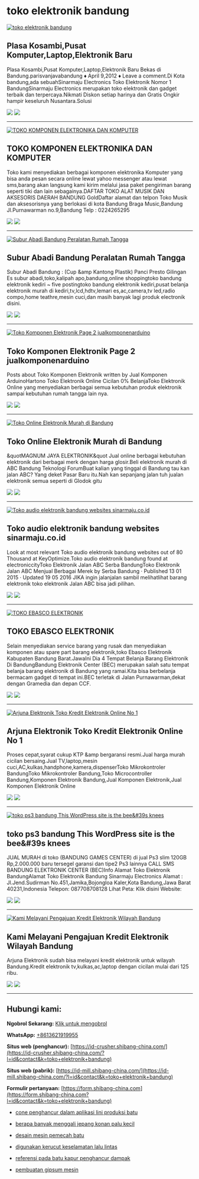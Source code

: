 # toko elektronik bandung

<a href="https://swt.shibang-china.com/?l=id&img&k=toko+elektronik+bandung" target="_blank">![toko elektronik bandung](http://static.shibang-china.com/all-800x300/733.jpg)</a>

## Plasa Kosambi,Pusat Komputer,Laptop,Elektronik Baru
Plasa Kosambi,Pusat Komputer,Laptop,Elektronik Baru Bekas di Bandung.parisvanjavabandung ♦ April 9,2012 ♦ Leave a comment.Di Kota bandung,ada sebuahSinarmaju Electronics Toko Elektronik Nomor 1 BandungSinarmaju Electronics merupakan toko elektronik dan gadget terbaik dan terpercaya.Nikmati Diskon setiap harinya dan Gratis Ongkir hampir keseluruh Nusantara.Solusi


<a href="https://whatsapp.shibangsoft.com/WhatsApp.php" target="_blank" title="WhatsApp">![](http://static.shibang-china.com/icon/whatsapp.png)</a> <a href="https://swt.shibang-china.com/?l=id&icon&k=toko+elektronik+bandung" target="_blank">![](http://static.shibang-china.com/icon/chat-id.png)</a>

---

<a href="https://swt.shibang-china.com/?l=id&img&k=toko+elektronik+bandung" target="_blank">![TOKO KOMPONEN ELEKTRONIKA DAN KOMPUTER](http://static.shibang-china.com/all-800x300/696.jpg)</a>

## TOKO KOMPONEN ELEKTRONIKA DAN KOMPUTER
Toko kami menyediakan berbagai komponen elektronika Komputer yang bisa anda pesan secara online lewat yahoo messenger atau lewat sms,barang akan langsung kami kirim melalui jasa paket pengiriman barang seperti tiki dan lain sebagainya.DAFTAR TOKO ALAT MUSIK DAN AKSESORIS DAERAH BANDUNG GoldDaftar alamat dan telpon Toko Musik dan aksesorisnya yang berlokasi di kota Bandung Braga Music,Bandung Jl.Purnawarman no.9,Bandung Telp : 0224265295


<a href="https://whatsapp.shibangsoft.com/WhatsApp.php" target="_blank" title="WhatsApp">![](http://static.shibang-china.com/icon/whatsapp.png)</a> <a href="https://swt.shibang-china.com/?l=id&icon&k=toko+elektronik+bandung" target="_blank">![](http://static.shibang-china.com/icon/chat-id.png)</a>

---

<a href="https://swt.shibang-china.com/?l=id&img&k=toko+elektronik+bandung" target="_blank">![Subur Abadi Bandung Peralatan Rumah Tangga](http://static.shibang-china.com/all-800x300/293.jpg)</a>

## Subur Abadi Bandung Peralatan Rumah Tangga
Subur Abadi Bandung : (Cup &amp Kantong Plastik) Panci Presto Gilingan Es subur abadi,toko,kalipah apo,bandung,online shoppingtoko bandung elektronik kediri ~ five postingtoko bandung elektronik kediri,pusat belanja elektronik murah di kediri,tv,lcd,hdtv,lemari es,ac,camera,tv led,radio compo,home teathre,mesin cuci,dan masih banyak lagi produk electronik disini.


<a href="https://whatsapp.shibangsoft.com/WhatsApp.php" target="_blank" title="WhatsApp">![](http://static.shibang-china.com/icon/whatsapp.png)</a> <a href="https://swt.shibang-china.com/?l=id&icon&k=toko+elektronik+bandung" target="_blank">![](http://static.shibang-china.com/icon/chat-id.png)</a>

---

<a href="https://swt.shibang-china.com/?l=id&img&k=toko+elektronik+bandung" target="_blank">![Toko Komponen Elektronik Page 2 jualkomponenarduino](http://static.shibang-china.com/all-800x300/150.jpg)</a>

## Toko Komponen Elektronik Page 2 jualkomponenarduino
Posts about Toko Komponen Elektronik written by Jual Komponen ArduinoHartono Toko Elektronik Online Cicilan 0% BelanjaToko Elektronik Online yang menyediakan berbagai semua kebutuhan produk elektronik sampai kebutuhan rumah tangga lain nya.


<a href="https://whatsapp.shibangsoft.com/WhatsApp.php" target="_blank" title="WhatsApp">![](http://static.shibang-china.com/icon/whatsapp.png)</a> <a href="https://swt.shibang-china.com/?l=id&icon&k=toko+elektronik+bandung" target="_blank">![](http://static.shibang-china.com/icon/chat-id.png)</a>

---

<a href="https://swt.shibang-china.com/?l=id&img&k=toko+elektronik+bandung" target="_blank">![Toko Online Elektronik Murah di Bandung](http://static.shibang-china.com/all-800x300/1182.jpg)</a>

## Toko Online Elektronik Murah di Bandung
&quotMAGNUM JAYA ELEKTRONIK&quot Jual online berbagai kebutuhan elektronik dari berbagai merk dengan harga glosir.Beli elektronik murah di ABC Bandung Teknologi ForumBuat kalian yang tinggal di Bandung tau kan jalan ABC? Yang deket Pasar Baru itu.Nah kan sepanjang jalan tuh jualan elektronik semua seperti di Glodok gitu


<a href="https://whatsapp.shibangsoft.com/WhatsApp.php" target="_blank" title="WhatsApp">![](http://static.shibang-china.com/icon/whatsapp.png)</a> <a href="https://swt.shibang-china.com/?l=id&icon&k=toko+elektronik+bandung" target="_blank">![](http://static.shibang-china.com/icon/chat-id.png)</a>

---

<a href="https://swt.shibang-china.com/?l=id&img&k=toko+elektronik+bandung" target="_blank">![Toko audio elektronik bandung websites sinarmaju.co.id](http://static.shibang-china.com/all-800x300/1101.jpg)</a>

## Toko audio elektronik bandung websites sinarmaju.co.id
Look at most relevant Toko audio elektronik bandung websites out of 80 Thousand at KeyOptimize.Toko audio elektronik bandung found at electroniccityToko Elektronik Jalan ABC Serba BandungToko Elektronik Jalan ABC Menjual Berbagai Merek by Serba Bandung · Published 13 01 2015 · Updated 19 05 2016 JIKA ingin jalanjalan sambil melihatlihat barang elektronik toko elektronik Jalan ABC bisa jadi pilihan.


<a href="https://whatsapp.shibangsoft.com/WhatsApp.php" target="_blank" title="WhatsApp">![](http://static.shibang-china.com/icon/whatsapp.png)</a> <a href="https://swt.shibang-china.com/?l=id&icon&k=toko+elektronik+bandung" target="_blank">![](http://static.shibang-china.com/icon/chat-id.png)</a>

---

<a href="https://swt.shibang-china.com/?l=id&img&k=toko+elektronik+bandung" target="_blank">![TOKO EBASCO ELEKTRONIK](http://static.shibang-china.com/all-800x300/215.jpg)</a>

## TOKO EBASCO ELEKTRONIK
Selain menyediakan service barang yang rusak dan menyediakan komponen atau spare part barang elektronik,toko Ebasco Elektronik Kabupaten Bandung Barat.JawaIni Dia 4 Tempat Belanja Barang Elektronik Di BandungBandung Elektronik Center (BEC) merupakan salah satu tempat belanja barang elektronik di Bandung yang ramai.Kita bisa berbelanja bermacam gadget di tempat ini.BEC terletak di Jalan Purnawarman,dekat dengan Gramedia dan depan CCF.


<a href="https://whatsapp.shibangsoft.com/WhatsApp.php" target="_blank" title="WhatsApp">![](http://static.shibang-china.com/icon/whatsapp.png)</a> <a href="https://swt.shibang-china.com/?l=id&icon&k=toko+elektronik+bandung" target="_blank">![](http://static.shibang-china.com/icon/chat-id.png)</a>

---

<a href="https://swt.shibang-china.com/?l=id&img&k=toko+elektronik+bandung" target="_blank">![Arjuna Elektronik Toko Kredit Elektronik Online No 1](http://static.shibang-china.com/all-800x300/583.jpg)</a>

## Arjuna Elektronik Toko Kredit Elektronik Online No 1
Proses cepat,syarat cukup KTP &amp bergaransi resmi.Jual harga murah cicilan bersaing.Jual TV,laptop,mesin cuci,AC,kulkas,handphone,kamera,dispenserToko Mikrokontroler BandungToko Mikrokontroler Bandung,Toko Microcontroller Bandung,Komponen Elektronik Bandung,Jual Komponen Elektronik,Jual Komponen Elektronik Online


<a href="https://whatsapp.shibangsoft.com/WhatsApp.php" target="_blank" title="WhatsApp">![](http://static.shibang-china.com/icon/whatsapp.png)</a> <a href="https://swt.shibang-china.com/?l=id&icon&k=toko+elektronik+bandung" target="_blank">![](http://static.shibang-china.com/icon/chat-id.png)</a>

---

<a href="https://swt.shibang-china.com/?l=id&img&k=toko+elektronik+bandung" target="_blank">![toko ps3 bandung This WordPress site is the bee&#39s knees](http://static.shibang-china.com/all-800x300/14.jpg)</a>

## toko ps3 bandung This WordPress site is the bee&#39s knees
JUAL MURAH di toko (BANDUNG GAMES CENTER) di jual Ps3 slim 120GB Rp,2.000.000 baru tersegel garansi dan tipe2 Ps3 lainnya CALL SMS BANDUNG ELEKTRONIK CENTER (BEC)Info Alamat Toko Elektronik BandungAlamat Toko Elektronik Bandung Sinarmaju Electronics Alamat : Jl.Jend.Sudirman No.451,Jamika,Bojongloa Kaler,Kota Bandung,Jawa Barat 40231,Indonesia Telepon: 087708708128 Lihat Peta: Klik disini Website:


<a href="https://whatsapp.shibangsoft.com/WhatsApp.php" target="_blank" title="WhatsApp">![](http://static.shibang-china.com/icon/whatsapp.png)</a> <a href="https://swt.shibang-china.com/?l=id&icon&k=toko+elektronik+bandung" target="_blank">![](http://static.shibang-china.com/icon/chat-id.png)</a>

---

<a href="https://swt.shibang-china.com/?l=id&img&k=toko+elektronik+bandung" target="_blank">![Kami Melayani Pengajuan Kredit Elektronik Wilayah Bandung](http://static.shibang-china.com/all-800x300/482.jpg)</a>

## Kami Melayani Pengajuan Kredit Elektronik Wilayah Bandung
Arjuna Elektronik sudah bisa melayani kredit elektronik untuk wilayah Bandung.Kredit elektronik tv,kulkas,ac,laptop dengan cicilan mulai dari 125 ribu.

<a href="https://whatsapp.shibangsoft.com/WhatsApp.php" target="_blank" title="WhatsApp">![](http://static.shibang-china.com/icon/whatsapp.png)</a> <a href="https://swt.shibang-china.com/?l=id&icon&k=toko+elektronik+bandung" target="_blank">![](http://static.shibang-china.com/icon/chat-id.png)</a>

---
## Hubungi kami:

**Ngobrol Sekarang:** [Klik untuk mengobrol](https://swt.shibang-china.com?l=id&contact&k=toko+elektronik+bandung)

**WhatsApp:**  [+8613621919955](https://whatsapp.shibangsoft.com/WhatsApp.php)

**Situs web (penghancur):** [https://id-crusher.shibang-china.com/](https://id-crusher.shibang-china.com/?l=id&contact&k=toko+elektronik+bandung)

**Situs web (pabrik):** [https://id-mill.shibang-china.com/](https://id-mill.shibang-china.com/?l=id&contact&k=toko+elektronik+bandung)

**Formulir pertanyaan:** [https://form.shibang-china.com](https://form.shibang-china.com?l=id&contact&k=toko+elektronik+bandung)

* [cone penghancur dalam aplikasi lini produksi batu](../33/cone%20penghancur%20dalam%20aplikasi%20lini%20produksi%20batu.md)

* [berapa banyak menggali jepang konan palu kecil](../33/berapa%20banyak%20menggali%20jepang%20konan%20palu%20kecil.md)

* [desain mesin pemecah batu](../40/desain%20mesin%20pemecah%20batu.md)

* [digunakan kerucut keselamatan lalu lintas](../31/digunakan%20kerucut%20keselamatan%20lalu%20lintas.md)

* [referensi pada batu kapur penghancur dampak](../39/referensi%20pada%20batu%20kapur%20penghancur%20dampak.md)

* [pembuatan gipsum mesin](../39/pembuatan%20gipsum%20mesin.md)